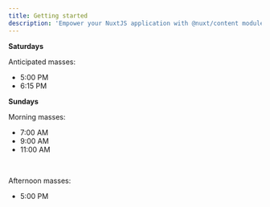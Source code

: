 ```yaml
---
title: Getting started
description: 'Empower your NuxtJS application with @nuxt/content module: write in a content/ directory and fetch your Markdown, JSON, YAML and CSV files through a MongoDB like API, acting as a Git-based Headless CMS.'
---
```


**Saturdays**

Anticipated masses:

* 5:00 PM
* 6:15 PM

**Sundays**

Morning masses: 

* 7:00 AM
* 9:00 AM
* 11:00 AM

<BR />

Afternoon masses:

* 5:00 PM
